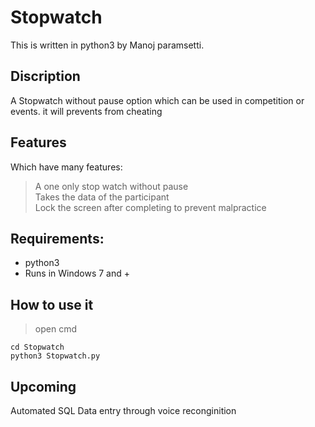 # Stopwatch
This is written in python3 by Manoj paramsetti.
## Discription
A Stopwatch without pause option which can be used in competition or events. it will prevents from cheating
## Features
Which have many features:
> A one only stop watch without pause\
> Takes the data of the participant\
> Lock the screen after completing to prevent malpractice

## Requirements:
  - python3
  - Runs in Windows 7 and +

## How to use it
  > open cmd
  ```
  cd Stopwatch
  python3 Stopwatch.py
  ```

## Upcoming

Automated SQL Data entry through voice reconginition
